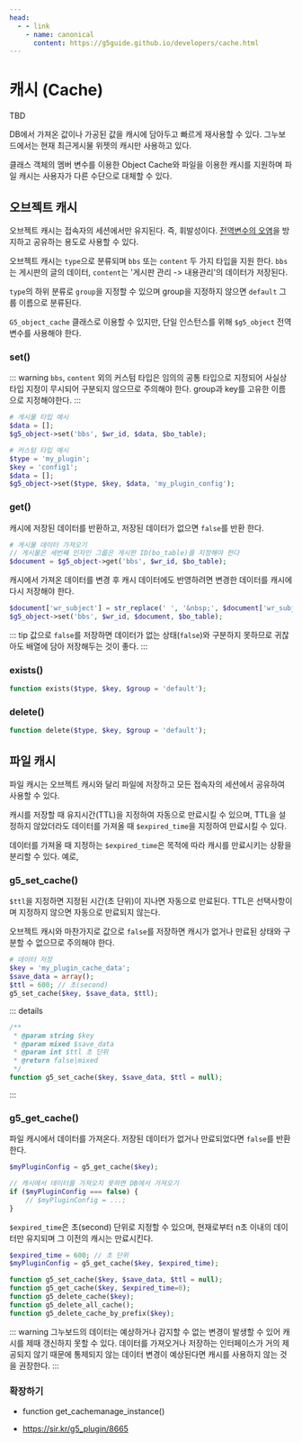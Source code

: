 ```yaml
---
head:
  - - link
    - name: canonical
      content: https://g5guide.github.io/developers/cache.html
---
```


# 캐시 (Cache)

TBD

DB에서 가져온 값이나 가공된 값을 캐시에 담아두고 빠르게 재사용할 수 있다.
그누보드에서는 현재 최근게시물 위젯의 캐시만 사용하고 있다.

클래스 객체의 멤버 변수를 이용한 Object Cache와 파일을 이용한 캐시를 지원하며 파일 캐시는 사용자가 다른 수단으로 대체할 수 있다.

## 오브젝트 캐시

오브젝트 캐시는 접속자의 세션에서만 유지된다. 즉, 휘발성이다.
[전역변수의 오염](/developers/polluted_variables)을 방지하고 공유하는 용도로 사용할 수 있다.

오브젝트 캐시는 `type`으로 분류되며 `bbs` 또는 `content` 두 가지 타입을 지원 한다.
`bbs`는 게시판의 글의 데이터, `content`는 '게시판 관리 -> 내용관리'의 데이터가 저장된다.

`type`의 하위 분류로 `group`을 지정할 수 있으며 group을 지정하지 않으면 `default` 그룹 이름으로 분류된다.

`G5_object_cache` 클래스로 이용할 수 있지만, 단일 인스턴스를 위해 `$g5_object` 전역변수를 사용해야 한다.

### set()

::: warning
`bbs`, `content` 외의 커스텀 타입은 임의의 공통 타입으로 지정되어 사실상 타입 지정이 무시되어 구분되지 않으므로 주의해야 한다. group과 key를 고유한 이름으로 지정해야한다.
:::

```php
# 게시물 타입 예시
$data = [];
$g5_object->set('bbs', $wr_id, $data, $bo_table);

# 커스텀 타입 예시
$type = 'my_plugin';
$key = 'config1';
$data = [];
$g5_object->set($type, $key, $data, 'my_plugin_config');
```

### get()

캐시에 저장된 데이터를 반환하고, 저장된 데이터가 없으면 `false`를 반환 한다.

```php
# 게시물 데이터 가져오기
// 게시물은 세번째 인자인 그룹은 게시판 ID(bo_table)를 지정해야 한다
$document = $g5_object->get('bbs', $wr_id, $bo_table);
```

캐시에서 가져온 데이터를 변경 후 캐시 데이터에도 반영하려면 변경한 데이터를 캐시에 다시 저장해야 한다.

```php
$document['wr_subject'] = str_replace(' ', '&nbsp;', $document['wr_subject']);
$g5_object->set('bbs', $wr_id, $document, $bo_table);
```

::: tip
값으로 `false`를 저장하면 데이터가 없는 상태(`false`)와 구분하지 못하므로 귀찮아도 배열에 담아 저장해두는 것이 좋다.
:::

### exists()

```php
function exists($type, $key, $group = 'default');
```

### delete()

```php
function delete($type, $key, $group = 'default');
```

## 파일 캐시

파일 캐시는 오브젝트 캐시와 달리 파일에 저장하고 모든 접속자의 세션에서 공유하여 사용할 수 있다.

캐시를 저장할 때 유지시간(TTL)을 지정하여 자동으로 만료시킬 수 있으며, TTL을 설정하지 않았더라도 데이터를 가져올 때 `$expired_time`을 지정하여 만료시킬 수 있다.

데이터를 가져올 때 지정하는 `$expired_time`은 목적에 따라 캐시를 만료시키는 상황을 분리할 수 있다. 예로,

### g5_set_cache()

`$ttl`을 지정하면 지정된 시간(초 단위)이 지나면 자동으로 만료된다. TTL은 선택사항이며 지정하지 않으면 자동으로 만료되지 않는다.

오브젝트 캐시와 마찬가지로 값으로 `false`를 저장하면 캐시가 없거나 만료된 상태와 구분할 수 없으므로 주의해야 한다.

```php
# 데이터 저장
$key = 'my_plugin_cache_data';
$save_data = array();
$ttl = 600; // 초(second)
g5_set_cache($key, $save_data, $ttl);
```

::: details

```php
/**
 * @param string $key
 * @param mixed $save_data
 * @param int $ttl 초 단위
 * @return false|mixed
 */
function g5_set_cache($key, $save_data, $ttl = null);
```

:::

### g5_get_cache()

파일 캐시에서 데이터를 가져온다.
저장된 데이터가 없거나 만료되었다면 `false`를 반환 한다.

```php
$myPluginConfig = g5_get_cache($key);

// 캐시에서 데이터를 가져오지 못하면 DB에서 가져오기
if ($myPluginConfig === false) {
    // $myPluginConfig = ...;
}
```

`$expired_time`은 초(second) 단위로 지정할 수 있으며, 현재로부터 n초 이내의 데이터만 유지되며 그 이전의 캐시는 만료시킨다.

```php
$expired_time = 600; // 초 단위
$myPluginConfig = g5_get_cache($key, $expired_time);
```

```php
function g5_set_cache($key, $save_data, $ttl = null);
function g5_get_cache($key, $expired_time=0);
function g5_delete_cache($key);
function g5_delete_all_cache();
function g5_delete_cache_by_prefix($key);
```

::: warning
그누보드의 데이터는 예상하거나 감지할 수 없는 변경이 발생할 수 있어 캐시를 제때 갱신하지 못할 수 있다. 데이터를 가져오거나 저장하는 인터페이스가 거의 제공되지 않기 때문에 통제되지 않는 데이터 변경이 예상된다면 캐시를 사용하지 않는 것을 권장한다.
:::

### 확장하기

- function get_cachemanage_instance()

- https://sir.kr/g5_plugin/8665
